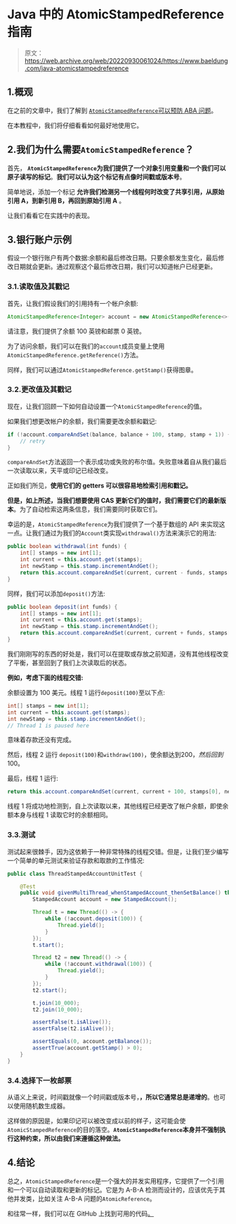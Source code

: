 # Java 中的 AtomicStampedReference 指南

> 原文：<https://web.archive.org/web/20220930061024/https://www.baeldung.com/java-atomicstampedreference>

## 1.概观

在之前的文章中，我们了解到 [`AtomicStampedReference`可以预防 ABA 问题](/web/20220628084028/https://www.baeldung.com/cs/aba-concurrency)。

在本教程中，我们将仔细看看如何最好地使用它。

## 2.我们为什么需要`AtomicStampedReference`？

首先， **`AtomicStampedReference`为我们提供了一个对象引用变量和一个我们可以原子读写的标记**。**我们可以认为这个标记有点像时间戳或版本号**。

简单地说，添加一个标记 **允许我们检测另一个线程何时改变了共享引用，从原始引用 A，到新引用 B，再回到原始引用 A** 。

让我们看看它在实践中的表现。

## 3.银行账户示例

假设一个银行账户有两个数据:余额和最后修改日期。只要余额发生变化，最后修改日期就会更新。通过观察这个最后修改日期，我们可以知道帐户已经更新。

### 3.1.读取值及其戳记

首先，让我们假设我们的引用持有一个帐户余额:

```java
AtomicStampedReference<Integer> account = new AtomicStampedReference<>(100, 0);
```

请注意，我们提供了余额 100 英镑和邮票 0 英镑。

为了访问余额，我们可以在我们的`account`成员变量上使用`AtomicStampedReference.getReference()`方法。

同样，我们可以通过`AtomicStampedReference.getStamp()`获得图章。

### 3.2.更改值及其戳记

现在，让我们回顾一下如何自动设置一个`AtomicStampedReference`的值。

如果我们想更改帐户的余额，我们需要更改余额和戳记:

```java
if (!account.compareAndSet(balance, balance + 100, stamp, stamp + 1)) {
    // retry
}
```

`compareAndSet`方法返回一个表示成功或失败的布尔值。失败意味着自从我们最后一次读取以来，天平或印记已经改变。

正如我们所见，**使用它们的 getters 可以很容易地检索引用和戳记。**

**但是，如上所述，当我们想要使用 CAS 更新它们的值时，我们需要它们的最新版本**。为了自动检索这两条信息，我们需要同时获取它们。

幸运的是，`AtomicStampedReference`为我们提供了一个基于数组的 API 来实现这一点。让我们通过为我们的`Account`类实现`withdrawal()`方法来演示它的用法:

```java
public boolean withdrawal(int funds) {
    int[] stamps = new int[1];
    int current = this.account.get(stamps);
    int newStamp = this.stamp.incrementAndGet();
    return this.account.compareAndSet(current, current - funds, stamps[0], newStamp);
}
```

同样，我们可以添加`deposit()`方法:

```java
public boolean deposit(int funds) {
    int[] stamps = new int[1];
    int current = this.account.get(stamps);
    int newStamp = this.stamp.incrementAndGet();
    return this.account.compareAndSet(current, current + funds, stamps[0], newStamp);
}
```

我们刚刚写的东西的好处是，我们可以在提取或存放之前知道，没有其他线程改变了平衡，甚至回到了我们上次读取后的状态。

**例如，考虑下面的线程交错:**

余额设置为 100 美元。线程 1 运行`deposit(100)`至以下点:

```java
int[] stamps = new int[1];
int current = this.account.get(stamps);
int newStamp = this.stamp.incrementAndGet(); 
// Thread 1 is paused here
```

意味着存款还没有完成。

然后，线程 2 运行 `deposit(100)`和`withdraw(100)`，使余额达到$200，然后回到$100。

最后，线程 1 运行:

```java
return this.account.compareAndSet(current, current + 100, stamps[0], newStamp);
```

线程 1 将成功地检测到，自上次读取以来，其他线程已经更改了帐户余额，即使余额本身与线程 1 读取它时的余额相同。

### 3.3.测试

测试起来很棘手，因为这依赖于一种非常特殊的线程交错。但是，让我们至少编写一个简单的单元测试来验证存款和取款的工作情况:

```java
public class ThreadStampedAccountUnitTest {

    @Test
    public void givenMultiThread_whenStampedAccount_thenSetBalance() throws InterruptedException {
        StampedAccount account = new StampedAccount();

        Thread t = new Thread(() -> {
            while (!account.deposit(100)) {
                Thread.yield();
            }
        });
        t.start();

        Thread t2 = new Thread(() -> {
            while (!account.withdrawal(100)) {
                Thread.yield();
            }
        });
        t2.start();

        t.join(10_000);
        t2.join(10_000);

        assertFalse(t.isAlive());
        assertFalse(t2.isAlive());

        assertEquals(0, account.getBalance());
        assertTrue(account.getStamp() > 0);
    }
}
```

### 3.4.选择下一枚邮票

从语义上来说，时间戳就像一个时间戳或版本号，**，所以它通常总是递增的**。也可以使用随机数生成器。

这样做的原因是，如果印记可以被改变成以前的样子，这可能会使`AtomicStampedReference`的目的落空。**`AtomicStampedReference`本身并不强制执行这种约束，所以由我们来遵循这种做法。**

## 4.结论

总之，`AtomicStampedReference`是一个强大的并发实用程序，它提供了一个引用和一个可以自动读取和更新的标记。它是为 A-B-A 检测而设计的，应该优先于其他并发类，比如关注 A-B-A 问题的`AtomicReference`。

和往常一样，我们可以在 GitHub 上找到可用的代码[。](https://web.archive.org/web/20220628084028/https://github.com/eugenp/tutorials/tree/master/core-java-modules/core-java-concurrency-advanced-3)